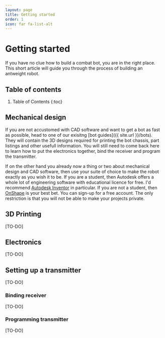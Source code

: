 ```yaml
---
layout: page
title: Getting started
order: 1
icon: far fa-list-alt
---
```



# Getting started
If you have no clue how to build a combat bot, you are in the right place. 
This short article will guide you through the process of building an 
antweight robot.

## Table of contents
1. Table of Contents
{:toc}

## Mechanical design
If you are not accustomed with CAD software and want to get a bot as fast 
as possible, head to one of our exisitng [bot guides]({{ site.url }}/bots).
They will contain the 3D designs required for printing the bot chassis, 
part listings and other usefull information. You will still need to come 
back here to learn how to put the electronics together, bind the 
receiver and program the transmitter.

If on the other hand you already now a thing or two about mechanical design 
and CAD software, then use your suite of choice to make the robot exactly 
as you wish it to be. If you are a student, then Autodesk offers a whole lot 
of engineering software with educational licence for free. I'd recommend 
[Autodesk Inventor](https://www.autodesk.com/education/free-software/inventor-professional) 
in particular. If you are not a student, then [OnShape](http://www.onshape.com) 
is your best bet. You can sign-up for a free account. The only restriction is 
that you will not be able to make your projects private.


## 3D Printing
[TO-DO]


## Electronics
[TO-DO]


## Setting up a transmitter
[TO-DO]

### Binding receiver
[TO-DO]

### Programming transmitter
[TO-DO]